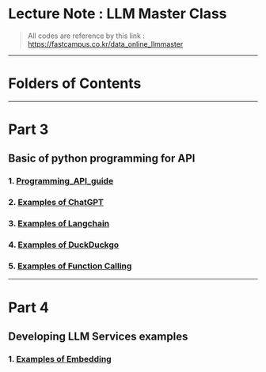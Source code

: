 ﻿
# Lecture Note : LLM Master Class

> All codes are reference by this link : https://fastcampus.co.kr/data_online_llmmaster

---

# Folders of Contents 

---
# Part 3

## Basic of python programming for API

### 1. [Programming_API_guide](https://github.com/whitekun91/LLM_Master_Class/blob/main/Part3/Programming_API_guide.ipynb)
### 2. [Examples of ChatGPT](https://github.com/whitekun91/LLM_Master_Class/blob/main/Part3/ChatGPT_playground.ipynb)
### 3. [Examples of Langchain](https://github.com/whitekun91/LLM_Master_Class/blob/main/Part3/Langchain_playground.ipynb)
### 4. [Examples of DuckDuckgo](https://github.com/whitekun91/LLM_Master_Class/blob/main/Part3/DuckDuckGo_examples.ipynb)
### 5. [Examples of Function Calling](https://github.com/whitekun91/LLM_Master_Class/blob/main/Part3/Fuction_calling_examples.ipynb)

---

# Part 4

## Developing LLM Services examples

### 1. [Examples of Embedding](https://github.com/whitekun91/LLM_Master_Class/blob/main/Part4/Embedding_samples.ipynb)